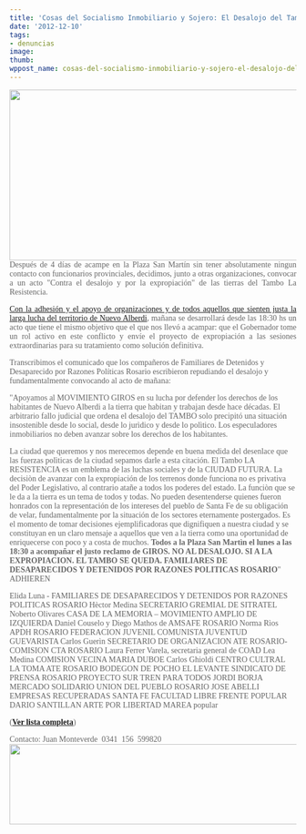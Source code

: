 ```yaml
---
title: 'Cosas del Socialismo Inmobiliario y Sojero: El Desalojo del Tambo Comunitario'
date: '2012-12-10'
tags:
- denuncias
image: 
thumb: 
wppost_name: cosas-del-socialismo-inmobiliario-y-sojero-el-desalojo-del-tambo-comunitario
---
```


<img class="alignnone" src="http://laresistencia.girosrosario.org/imagenes/head.jpg" alt="" width="848" height="300" />
<div align="justify"><span style="color: #666666;font-family: Verdana">Después de 4 días de acampe en la Plaza San Martín sin tener absolutamente ningun contacto con funcionarios provinciales, decidimos, junto a otras organizaciones, convocar a un acto "Contra el desalojo y por la expropiación" de las tierras del Tambo La Resistencia. </span><span style="color: #666666">

<span style="font-family: Verdana"><a href="http://laresistencia.girosrosario.org/apoyos.html" target="_blank">Con la adhesión y el apoyo de organizaciones y de todos aquellos que sienten justa la larga lucha del territorio de Nuevo Alberdi</a>, mañana se desarrollará desde las 18:30 hs un acto que tiene el mismo objetivo que el que nos llevó a acampar: que el Gobernador tome un rol activo en este conflicto y envíe el proyecto de expropiación a las sesiones extraordinarias para su tratamiento como solución definitiva.</span></span></div>
<span style="color: #666666;font-family: Verdana">Transcribimos el comunicado que los compañeros de Familiares de Detenidos y Desaparecido por Razones Políticas Rosario escribieron repudiando el desalojo y fundamentalmente convocando al acto de mañana:</span>
<div>

<span style="color: #666666;font-family: Verdana">"Apoyamos al MOVIMIENTO GIROS en su lucha por defender los derechos de los habitantes de Nuevo Alberdi a la tierra que habitan y trabajan desde hace décadas. El arbitrario fallo judicial que ordena el desalojo del TAMBO solo precipitó una situación insostenible desde lo social, desde lo jurìdico y desde lo polìtico. Los especuladores inmobiliarios no deben avanzar sobre los derechos de los habitantes.
</span>

<span style="color: #666666;font-family: Verdana">
La ciudad que queremos y nos merecemos depende en buena medida del desenlace que las fuerzas polìticas de la ciudad sepamos darle a esta citación. El Tambo LA RESISTENCIA es un emblema de las luchas sociales y de la CIUDAD FUTURA. La decisiòn de avanzar con la expropiación de los terrenos donde funciona no es privativa del Poder Legislativo, al contrario atañe a todos los poderes del estado. La funciòn que se le da a la tierra es un tema de todos y todas. No pueden desentenderse quienes fueron honrados con la representación de los intereses del pueblo de Santa Fe de su obligación de velar, fundamentalmente por la situación de los sectores eternamente postergados.
</span>

<span style="color: #666666;font-family: Verdana">
Es el momento de tomar decisiones ejemplificadoras que dignifiquen a nuestra ciudad y se constituyan en un claro mensaje a aquellos que ven a la tierra como una oportunidad de enriquecerse con poco y a costa de muchos. <strong>Todos a la Plaza San Martìn el lunes a las 18:30 a acompañar el justo reclamo de GIROS. NO AL DESALOJO. SI A LA EXPROPIACION. EL TAMBO SE QUEDA. FAMILIARES DE DESAPARECIDOS Y DETENIDOS POR RAZONES POLITICAS ROSARIO</strong>"

</span>

</div>
<span style="color: #666666;font-family: Verdana">ADHIEREN

Elida Luna - FAMILIARES DE DESAPARECIDOS Y DETENIDOS POR RAZONES POLITICAS ROSARIO
Hèctor Medina SECRETARIO GREMIAL DE SITRATEL
Noberto Olivares CASA DE LA MEMORIA – MOVIMIENTO AMPLIO DE IZQUIERDA
Daniel Couselo y Diego Mathos de AMSAFE ROSARIO
Norma Rìos APDH ROSARIO
FEDERACION JUVENIL COMUNISTA
JUVENTUD GUEVARISTA
Carlos Guerìn SECRETARIO DE ORGANIZACION ATE ROSARIO-COMISION CTA ROSARIO
Laura Ferrer Varela, secretaria general de COAD
Lea Medina COMISION VECINA MARIA DUBOE
Carlos Ghioldi CENTRO CULTRAL LA TOMA
ATE ROSARIO
BODEGON DE POCHO
EL LEVANTE
SINDICATO DE PRENSA ROSARIO
PROYECTO SUR
TREN PARA TODOS
JORDI BORJA
MERCADO SOLIDARIO
UNION DEL PUEBLO ROSARIO
JOSE ABELLI EMPRESAS RECUPERADAS SANTA FE
FACULTAD LIBRE
FRENTE POPULAR DARIO SANTILLAN
ARTE POR LIBERTAD
MAREA popular

(<a href="http://laresistencia.girosrosario.org/apoyos.html" target="_blank"><strong>Ver lista completa</strong></a>)


Contacto:
Juan Monteverde  0341  156  599820
</span> <img src="993/fetch%3EUID%3E/INBOX%3E10431?part=1.1.3&amp;filename=ATT00002" alt="" width="800" height="141" />
